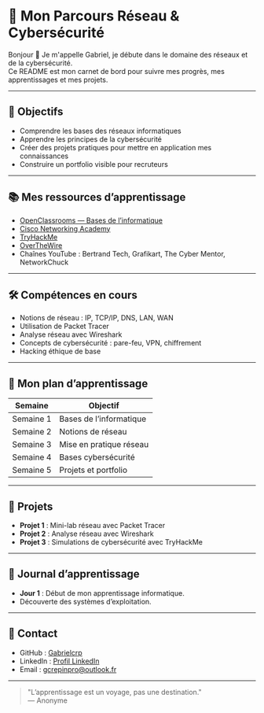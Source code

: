 # 🚀 Mon Parcours Réseau & Cybersécurité

Bonjour 👋 Je m'appelle Gabriel, je débute dans le domaine des réseaux et de la cybersécurité.  
Ce README est mon carnet de bord pour suivre mes progrès, mes apprentissages et mes projets.

---

## 🎯 Objectifs

- Comprendre les bases des réseaux informatiques  
- Apprendre les principes de la cybersécurité  
- Créer des projets pratiques pour mettre en application mes connaissances  
- Construire un portfolio visible pour recruteurs

---

## 📚 Mes ressources d’apprentissage

- [OpenClassrooms — Bases de l’informatique](https://openclassrooms.com/fr/courses/43538-revisez-les-bases-de-linformatique)  
- [Cisco Networking Academy](https://www.netacad.com/)  
- [TryHackMe](https://tryhackme.com/)  
- [OverTheWire](https://overthewire.org/wargames/)  
- Chaînes YouTube : Bertrand Tech,
Grafikart, The Cyber Mentor, NetworkChuck  

---

## 🛠 Compétences en cours

- Notions de réseau : IP, TCP/IP, DNS, LAN, WAN  
- Utilisation de Packet Tracer  
- Analyse réseau avec Wireshark  
- Concepts de cybersécurité : pare-feu, VPN, chiffrement  
- Hacking éthique de base

---

## 📅 Mon plan d’apprentissage

| Semaine | Objectif |
|---------|----------|
| Semaine 1 | Bases de l’informatique |
| Semaine 2 | Notions de réseau |
| Semaine 3 | Mise en pratique réseau |
| Semaine 4 | Bases cybersécurité |
| Semaine 5 | Projets et portfolio |

---

## 📂 Projets

- **Projet 1** : Mini-lab réseau avec Packet Tracer  
- **Projet 2** : Analyse réseau avec Wireshark  
- **Projet 3** : Simulations de cybersécurité avec TryHackMe  

---

## 📖 Journal d’apprentissage

- **Jour 1** : Début de mon apprentissage informatique.
- Découverte des systèmes d’exploitation.
---

## 📌 Contact
- GitHub : [Gabrielcrp](https://github.com/Gabrielcrp)  
- LinkedIn : [Profil LinkedIn](https://www.linkedin.com/in/gabriel-crépin-8113a9317)  
- Email : gcrepinpro@outlook.fr

---

> "L’apprentissage est un voyage, pas une destination."  
> — Anonyme
